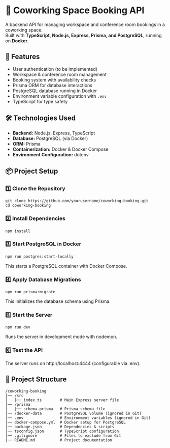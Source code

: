 # 🏢 Coworking Space Booking API

A backend API for managing workspace and conference room bookings in a coworking space.  
Built with **TypeScript, Node.js, Express, Prisma, and PostgreSQL**, running on **Docker**.

## 🚀 Features
- User authentication (to be implemented)
- Workspace & conference room management
- Booking system with availability checks
- Prisma ORM for database interactions
- PostgreSQL database running in Docker
- Environment variable configuration with `.env`
- TypeScript for type safety

## 🛠️ Technologies Used
- **Backend:** Node.js, Express, TypeScript
- **Database:** PostgreSQL (via Docker)
- **ORM:** Prisma
- **Containerization:** Docker & Docker Compose
- **Environment Configuration:** dotenv

## 📦 Project Setup

### 1️⃣ Clone the Repository
```
git clone https://github.com/yourusername/coworking-booking.git
cd coworking-booking
```

### 2️⃣ Install Dependencies
```
npm install
```
### 3️⃣ Start PostgreSQL in Docker
```
npm run postgres:start-locally
```
This starts a PostgreSQL container with Docker Compose.

### 4️⃣ Apply Database Migrations
```
npm run prisma:migrate
```
This initializes the database schema using Prisma.

### 5️⃣ Start the Server
```
npm run dev
```
Runs the server in development mode with nodemon.

### 6️⃣ Test the API
The server runs on http://localhost:4444 (configurable via .env).

## 📁 Project Structure
```
/coworking-booking  
│── /src  
│   ├── index.ts        # Main Express server file  
│── /prisma  
│   ├── schema.prisma   # Prisma schema file  
│── /docker-data        # PostgreSQL volume (ignored in Git)  
│── .env                # Environment variables (ignored in Git)  
│── docker-compose.yml  # Docker setup for PostgreSQL  
│── package.json        # Dependencies & scripts  
│── tsconfig.json       # TypeScript configuration  
│── .gitignore          # Files to exclude from Git  
│── README.md           # Project documentation  
```